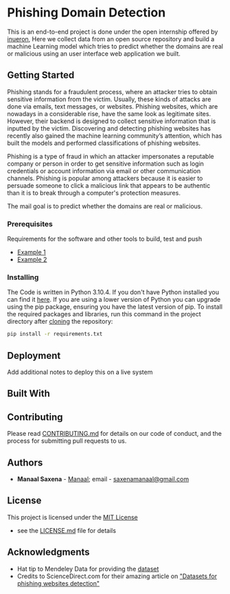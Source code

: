 # Phishing Domain Detection

This is an end-to-end project is done under the open internship offered by [inueron](https://internship.ineuron.ai/project/board/Phishing-Domain-Detection/62445bb9ef23b90657e6db1b), Here we collect data from an open source repository and build a machine Learning model which tries to predict whether the domains are real or malicious using an user interface web application we built.

## Getting Started

Phishing stands for a fraudulent process, where an attacker tries to obtain sensitive information from the victim. Usually, these kinds of attacks are done via emails, text messages, or websites. Phishing websites, which are nowadays in a considerable rise, have the same look as legitimate sites. However, their backend is designed to collect sensitive information that is inputted by the victim. Discovering and detecting phishing websites has recently also gained the machine learning community’s attention, which has built the models and performed classifications of phishing websites.

Phishing is a type of fraud in which an attacker impersonates a reputable company or person in order to get sensitive information such as login credentials or account information via email or other communication channels. Phishing is popular among attackers because it is easier to persuade someone to click a malicious link that appears to be authentic than it is to break through a computer's protection measures.

The mail goal is to predict whether the domains are real or malicious.

### Prerequisites

Requirements for the software and other tools to build, test and push 
- [Example 1](https://www.example.com)
- [Example 2](https://www.example.com)

### Installing

The Code is written in Python 3.10.4. If you don't have Python installed you can find it [here](https://www.python.org/downloads/). If you are using a lower version of Python you can upgrade using the pip package, ensuring you have the latest version of pip. To install the required packages and libraries, run this command in the project directory after [cloning](https://www.howtogeek.com/451360/how-to-clone-a-github-repository/) the repository:
```bash
pip install -r requirements.txt
```

## Deployment

Add additional notes to deploy this on a live system

## Built With

  

## Contributing

Please read [CONTRIBUTING.md](CONTRIBUTING.md) for details on our code
of conduct, and the process for submitting pull requests to us.

## Authors

  - **Manaal Saxena** -
    [Manaal](https://github.com/trickster-00); 
    email - [saxenamanaal@gmail.com](saxenamanaal@gmail.com)

## License

This project is licensed under the [MIT License](https://github.com/trickster-00/Phishing-Domain-Detection/blob/52370ccca5aa1a4b52ee37deb9497038a078ed62/LICENSE)
- see the [LICENSE.md](https://github.com/trickster-00/Phishing-Domain-Detection/blob/52370ccca5aa1a4b52ee37deb9497038a078ed62/LICENSE) file for
details

## Acknowledgments

  - Hat tip to Mendeley Data for providing the [dataset](https://data.mendeley.com/datasets/72ptz43s9v/1)
  - Credits to ScienceDirect.com for their amazing article on ["Datasets for phishing websites detection"](https://www.sciencedirect.com/science/article/pii/S2352340920313202)

